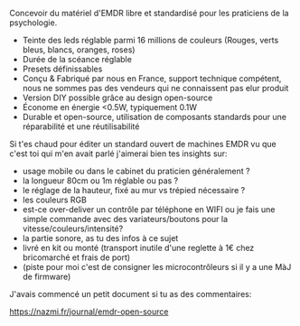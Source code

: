 Concevoir du matériel d'EMDR libre et standardisé pour les praticiens de la psychologie.

- Teinte des leds réglable parmi 16 millions de couleurs (Rouges, verts bleus, blancs, oranges, roses)
- Durée de la scéance réglable
- Presets définissables
- Conçu & Fabriqué par nous en France, support technique compétent, nous ne sommes pas des vendeurs qui ne connaissent pas elur produit
- Version DIY possible grâce au design open-source
- Économe en énergie <0.5W, typiquement 0.1W
- Durable et open-source, utilisation de composants standards pour une réparabilité et une réutilisabilité

Si t'es chaud pour éditer un standard ouvert de machines EMDR vu que c'est toi qui m'en avait parlé j'aimerai bien tes insights sur:
- usage mobile ou dans le cabinet du praticien généralement ?
- la longueur 80cm ou 1m réglable ou pas ?
- le réglage de la hauteur, fixé au mur vs trépied nécessaire ?
- les couleurs RGB
- est-ce over-deliver un contrôle par téléphone en WIFI ou je fais une simple commande avec des variateurs/boutons pour la vitesse/couleurs/intensité?
- la partie sonore, as tu des infos à ce sujet
- livré en kit ou monté (transport inutile d'une reglette à 1€ chez bricomarché et frais de port)
- (piste pour moi c'est de consigner les microcontrôleurs si il y a une MàJ de firmware)

J'avais commencé un petit document si tu as des commentaires: 

https://nazmi.fr/journal/emdr-open-source
